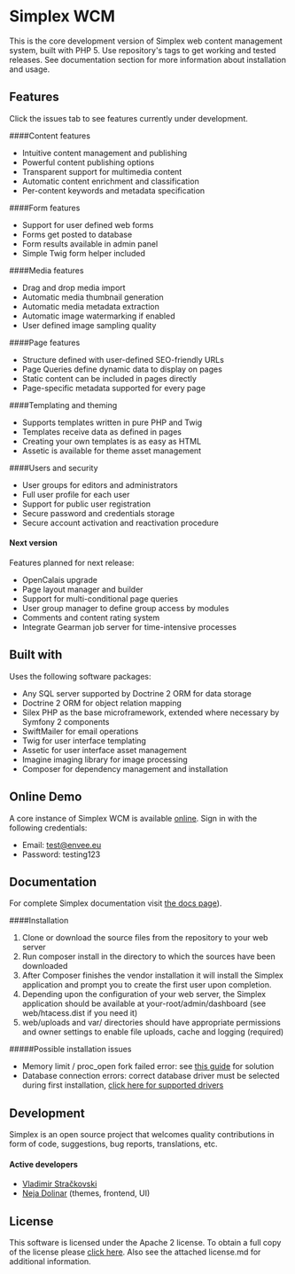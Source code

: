 Simplex WCM
=========

This is the core development version of Simplex web content management system, built with PHP 5. Use repository's tags to get working and tested releases. See documentation section for more information about installation and usage.

Features
----
   
Click the issues tab to see features currently under development.
   
####Content features

   * Intuitive content management and publishing
   * Powerful content publishing options
   * Transparent support for multimedia content
   * Automatic content enrichment and classification
   * Per-content keywords and metadata specification
   
####Form features

   * Support for user defined web forms
   * Forms get posted to database
   * Form results available in admin panel
   * Simple Twig form helper included
  
####Media features

   * Drag and drop media import
   * Automatic media thumbnail generation
   * Automatic media metadata extraction
   * Automatic image watermarking if enabled
   * User defined image sampling quality

####Page features

   * Structure defined with user-defined SEO-friendly URLs
   * Page Queries define dynamic data to display on pages
   * Static content can be included in pages directly
   * Page-specific metadata supported for every page
   
####Templating and theming

   * Supports templates written in pure PHP and Twig
   * Templates receive data as defined in pages
   * Creating your own templates is as easy as HTML
   * Assetic is available for theme asset management
   
####Users and security

   * User groups for editors and administrators
   * Full user profile for each user
   * Support for public user registration
   * Secure password and credentials storage
   * Secure account activation and reactivation procedure
  
#### Next version
   
   Features planned for next release:
   
   * OpenCalais upgrade
   * Page layout manager and builder
   * Support for multi-conditional page queries
   * User group manager to define group access by modules
   * Comments and content rating system
   * Integrate Gearman job server for time-intensive processes   
   
  
Built with
----
Uses the following software packages:

   * Any SQL server supported by Doctrine 2 ORM for data storage
   * Doctrine 2 ORM for object relation mapping
   * Silex PHP as the base microframework, extended where necessary by Symfony 2 components
   * SwiftMailer for email operations
   * Twig for user interface templating
   * Assetic for user interface asset management
   * Imagine imaging library for image processing
   * Composer for dependency management and installation

Online Demo
----
A core instance of Simplex WCM is available [online](http://simplex.envee.eu/admin/dashboard). Sign in with the following credentials:

   * Email: test@envee.eu
   * Password: testing123

Documentation
----
For complete Simplex documentation visit [the docs page](http://projects.envee.eu/simplex/docs)).

####Installation

  1. Clone or download the source files from the repository to your web server
  2. Run composer install in the directory to which the sources have been downloaded
  3. After Composer finishes the vendor installation it will install the Simplex application and prompt you to create the first user upon completion. 
  4. Depending upon the configuration of your web server, the Simplex application should be available at your-root/admin/dashboard (see web/htacess.dist if you need it)
  5. web/uploads and var/ directories should have appropriate permissions and owner settings to enable file uploads, cache and logging (required)
  
#####Possible installation issues

   * Memory limit / proc_open fork failed error: see [this guide](https://getcomposer.org/doc/articles/troubleshooting.md#proc-open-fork-failed-errors) for solution
   * Database connection errors: correct database driver must be selected during first installation, [click here for supported drivers](http://doctrine-dbal.readthedocs.org/en/latest/reference/configuration.html#driver)

  
Development
----
Simplex is an open source project that welcomes quality contributions in form of code, suggestions, bug reports, translations, etc.

#### Active developers
* [Vladimir Stračkovski](https://github.com/strackovski/)
* [Neja Dolinar](https://github.com/ndolinar/) (themes, frontend, UI)

License
----
This software is licensed under the Apache 2 license. To obtain a full copy of the license please [click here](http://www.apache.org/licenses/LICENSE-2.0). Also see the attached license.md for additional information.